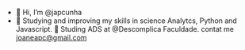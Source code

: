 - 👋 Hi, I’m @japcunha
- 👀 Studying and improving my skills in science Analytcs, Python and Javascript.
🚀 Studing ADS at @Descomplica Faculdade.
contat me joaneapc@gmail.com
<!---
japcunha/japcunha is a ✨ special ✨ repository because its `README.md` (this file) appears on your GitHub profile.
You can click the Preview link to take a look at your changes.
--->
